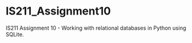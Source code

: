 # IS211_Assignment10

IS211 Assignment 10 - Working with relational databases in Python using SQLite.
